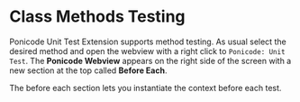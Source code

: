 # Class Methods Testing

Ponicode Unit Test Extension supports method testing. As usual select the desired method and open the webview with a right click to `Ponicode: Unit Test`. The **Ponicode Webview** appears on the right side of the screen with a new section at the top called **Before Each**.

The before each section lets you instantiate the context before each test.




